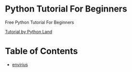 # Python Tutorial For Beginners 
Free Python Tutorial For Beginners

[Tutorial by Python Land](https://python.land/python-tutorial)

Table of Contents
=================

* [envirius](#envirius)